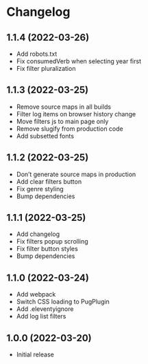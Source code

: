 # Changelog

## 1.1.4 (2022-03-26)

-   Add robots.txt
-   Fix consumedVerb when selecting year first
-   Fix filter pluralization

## 1.1.3 (2022-03-25)

-   Remove source maps in all builds
-   Filter log items on browser history change
-   Move filters js to main page only
-   Remove slugify from production code
-   Add subsetted fonts

## 1.1.2 (2022-03-25)

-   Don’t generate source maps in production
-   Add clear filters button
-   Fix genre styling
-   Bump dependencies

## 1.1.1 (2022-03-25)

-   Add changelog
-   Fix filters popup scrolling
-   Fix filter button styles
-   Bump dependencies

## 1.1.0 (2022-03-24)

-   Add webpack
-   Switch CSS loading to PugPlugin
-   Add .eleventyignore
-   Add log list filters

## 1.0.0 (2022-03-20)

-   Initial release
